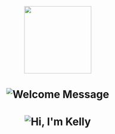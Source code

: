 <div align="center">
  <img 
    src="https://user-images.githubusercontent.com/74038190/216656944-f8c1b44e-493b-487f-87be-6cfe6a1a3374.gif" 
    style="display:block; margin:auto; width:180px; height:auto;" 
    loop 
  />
</div>
<h1 align="center">
  <picture>
    <source media="(prefers-color-scheme: dark)" srcset="https://readme-typing-svg.herokuapp.com/?font=Darumadrop+One&size=30&color=FFFFFF&center=true&vCenter=true&width=500&height=70&duration=6000&lines=ようこそいらっしゃいました!" />
    <source media="(prefers-color-scheme: light)" srcset="https://readme-typing-svg.herokuapp.com/?font=Darumadrop+One&size=30&color=000000&center=true&vCenter=true&width=500&height=70&duration=6000&lines=ようこそいらっしゃいました!" />
    <img src="https://readme-typing-svg.herokuapp.com/?font=Darumadrop+One&size=30&color=000000&center=true&vCenter=true&width=500&height=70&duration=6000&lines=ようこそいらっしゃいました!" alt="Welcome Message" />
  </picture>
</h1>

<h1 align="center">
  <picture>
    <source media="(prefers-color-scheme: dark)" srcset="https://readme-typing-svg.herokuapp.com/?font=Nunito&size=30&color=FFFFFF&center=true&vCenter=true&width=500&height=70&duration=3000&lines=Hi%20I'm%20Kelly;">
    <source media="(prefers-color-scheme: light)" srcset="https://readme-typing-svg.herokuapp.com/?font=Nunito&size=30&color=000000&center=true&vCenter=true&width=500&height=70&duration=3000&lines=Hi%20I'm%20Kelly;">
    <img src="https://readme-typing-svg.herokuapp.com/?font=Nunito&size=30&color=000000&center=true&vCenter=true&width=500&height=70&duration=3000&lines=Hi%20I'm%20Kelly;" alt="Hi, I'm Kelly">
  </picture>
</h1>
